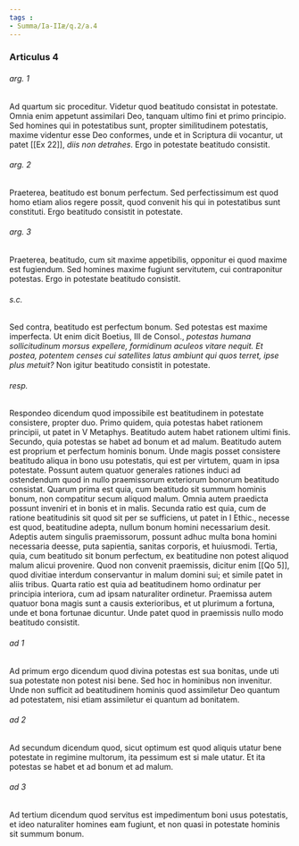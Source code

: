 ```yaml
---
tags : 
- Summa/Ia-IIæ/q.2/a.4
---
```


### Articulus 4

###### arg. 1
Ad quartum sic proceditur. Videtur quod beatitudo consistat in potestate. Omnia enim appetunt assimilari Deo, tanquam ultimo fini et primo principio. Sed homines qui in potestatibus sunt, propter similitudinem potestatis, maxime videntur esse Deo conformes, unde et in Scriptura dii vocantur, ut patet [[Ex 22]], *diis non detrahes*. Ergo in potestate beatitudo consistit.

###### arg. 2
Praeterea, beatitudo est bonum perfectum. Sed perfectissimum est quod homo etiam alios regere possit, quod convenit his qui in potestatibus sunt constituti. Ergo beatitudo consistit in potestate.

###### arg. 3
Praeterea, beatitudo, cum sit maxime appetibilis, opponitur ei quod maxime est fugiendum. Sed homines maxime fugiunt servitutem, cui contraponitur potestas. Ergo in potestate beatitudo consistit.

###### s.c.
Sed contra, beatitudo est perfectum bonum. Sed potestas est maxime imperfecta. Ut enim dicit Boetius, III de Consol., *potestas humana sollicitudinum morsus expellere, formidinum aculeos vitare nequit. Et postea, potentem censes cui satellites latus ambiunt qui quos terret, ipse plus metuit?* Non igitur beatitudo consistit in potestate.

###### resp.
Respondeo dicendum quod impossibile est beatitudinem in potestate consistere, propter duo. Primo quidem, quia potestas habet rationem principii, ut patet in V Metaphys. Beatitudo autem habet rationem ultimi finis. Secundo, quia potestas se habet ad bonum et ad malum. Beatitudo autem est proprium et perfectum hominis bonum. Unde magis posset consistere beatitudo aliqua in bono usu potestatis, qui est per virtutem, quam in ipsa potestate. Possunt autem quatuor generales rationes induci ad ostendendum quod in nullo praemissorum exteriorum bonorum beatitudo consistat. Quarum prima est quia, cum beatitudo sit summum hominis bonum, non compatitur secum aliquod malum. Omnia autem praedicta possunt inveniri et in bonis et in malis. Secunda ratio est quia, cum de ratione beatitudinis sit quod sit per se sufficiens, ut patet in I Ethic., necesse est quod, beatitudine adepta, nullum bonum homini necessarium desit. Adeptis autem singulis praemissorum, possunt adhuc multa bona homini necessaria deesse, puta sapientia, sanitas corporis, et huiusmodi. Tertia, quia, cum beatitudo sit bonum perfectum, ex beatitudine non potest aliquod malum alicui provenire. Quod non convenit praemissis, dicitur enim [[Qo 5]], quod divitiae interdum conservantur in malum domini sui; et simile patet in aliis tribus. Quarta ratio est quia ad beatitudinem homo ordinatur per principia interiora, cum ad ipsam naturaliter ordinetur. Praemissa autem quatuor bona magis sunt a causis exterioribus, et ut plurimum a fortuna, unde et bona fortunae dicuntur. Unde patet quod in praemissis nullo modo beatitudo consistit.

###### ad 1
Ad primum ergo dicendum quod divina potestas est sua bonitas, unde uti sua potestate non potest nisi bene. Sed hoc in hominibus non invenitur. Unde non sufficit ad beatitudinem hominis quod assimiletur Deo quantum ad potestatem, nisi etiam assimiletur ei quantum ad bonitatem.

###### ad 2
Ad secundum dicendum quod, sicut optimum est quod aliquis utatur bene potestate in regimine multorum, ita pessimum est si male utatur. Et ita potestas se habet et ad bonum et ad malum.

###### ad 3
Ad tertium dicendum quod servitus est impedimentum boni usus potestatis, et ideo naturaliter homines eam fugiunt, et non quasi in potestate hominis sit summum bonum.

